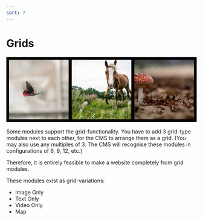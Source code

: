 ```yaml
---
sort: 7
---
```


# Grids

![Image of three image-only grid modules](https://raw.githubusercontent.com/pinkpigeondocs/Pink-Pigeon-Documentation/master/docs/4_General_Components/images/general_components_grid_desktop.png)

Some modules support the grid-functionality. You have to add 3 grid-type modules next to each other, for the CMS to arrange them as a grid. (You may also use any multiples of 3. The CMS will recognise these modules in configurations of 6, 9, 12, etc.)

Therefore, it is entirely feasible to make a website completely from grid modules.

These modules exist as grid-variations:

- Image Only
- Text Only
- Video Only
- Map

